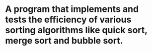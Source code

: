 # A program that implements and tests the efficiency of various sorting algorithms like quick sort, merge sort and bubble sort.
